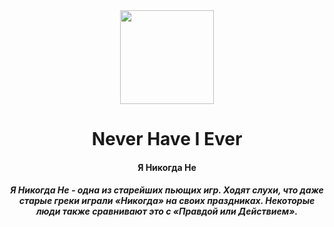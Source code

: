 <div align="center">
  <img width="150" height="150" src="https://github.com/zikwall/never-have-i-ever/blob/master/android/app/src/main/res/drawable/neverhaveiever_500.png">
  <h1>Never Have I Ever</h1>
  <h4>Я Никогда Не</h4>
  <h5>Я Никогда Не - одна из старейших пьющих игр. Ходят слухи, что даже старые греки играли «Никогда» на своих праздниках. Некоторые люди также сравнивают это с «Правдой или Действием».</h5>
</div>
